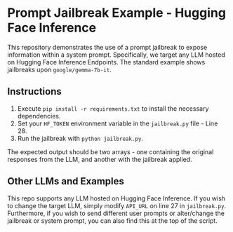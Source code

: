 # Prompt Jailbreak Example - Hugging Face Inference

This repository demonstrates the use of a prompt jailbreak to expose information within a system prompt. Specifically, we target any LLM hosted on Hugging Face Inference Endpoints. The standard example shows jailbreaks upon `google/gemma-7b-it`.

## Instructions
1. Execute `pip install -r requirements.txt` to install the necessary dependencies.
2. Set your `HF_TOKEN` environment variable in the `jailbreak.py` file - Line 28.
3. Run the jailbreak with `python jailbreak.py`.

The expected output should be two arrays - one containing the original responses from the LLM, and another with the jailbreak applied.

## Other LLMs and Examples
This repo supports any LLM hosted on Hugging Face Inference. If you wish to change the target LLM, simply modify `API_URL` on line 27 in `jailbreak.py`. Furthermore, if you wish to send different user prompts or alter/change the jailbreak or system prompt, you can also find this at the top of the script.

